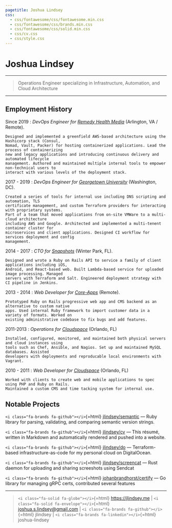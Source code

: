 ```yaml
---
pagetitle: Joshua Lindsey
css: 
  - css/fontawesome/css/fontawesome.min.css
  - css/fontawesome/css/brands.min.css
  - css/fontawesome/css/solid.min.css
  - css/cv.css
  - css/style.css
---
```


# Joshua Lindsey

----

> Operations Engineer specializing in Infrastructure, Automation, and Cloud Architecture

----

## Employment History

Since 2019
:   *DevOps Engineer for [Remedy Health Media][1]*
    (Arlington, VA / Remote).

    Designed and implemented a greenfield AWS-based architecture using the Hashicorp stack (Consul,
    Nomad, Vault, Packer) for hosting containerized applications. Lead the process of containerizing
    new and legacy applications and introducing continuous delivery and automated lifecycle
    management. Authored and maintained multiple internal tools to empower non-technical users to
    interact with various levels of the deployment stack.

2017 - 2019
:   *DevOps Engineer for [Georgetown University][2]*
    (Washington, DC).

    Created a series of tools for internal use including DNS scripting and automation, TLS
    certificate management, and custom Terraform providers for interacting with proprietary systems.
    Part of a team that moved applications from on-site VMWare to a multi-cloud architecture
    including AWS and Google. Architected and implemented a multi-tenent container cluster for
    microservices and client applications. Designed CI workflow for services deployment and config
    management.

2014 - 2017
:   *CTO for [Snapshots][3]*
    (Winter Park, FL).

    Designed and wrote a Ruby on Rails API to service a family of client applications including iOS,
    Android, and React-based web. Built Lambda-based service for uploaded image processing. Managed
    servers with Terraform and Salt. Engineered deployment strategy with CI pipeline in Jenkins.

2013 - 2014
:   *Web Developer for [Core-Apps][4]*
    (Remote).

    Prototyped Ruby on Rails progressive web app and CMS backend as an alternative to custom native
    apps. Used internal Ruby framework to import customer data in a variety of formats. Worked on
    existing administrative codebase to fix bugs and add features.
    
2011-2013
:   *Operations for [Cloudspace][5]*
    (Orlando, FL)

    Installed, configured, monitored, and maintained both physical servers and cloud instances using
    tools such as Chef, Ansible, and Nagios. Set up and maintained MySQL databases. Assisted
    developers with deployments and reproducable local environments with Vagrant.
  
2010 - 2011
:   *Web Developer for [Cloudspace][5]*
    (Orlando, FL)

    Worked with clients to create web and mobile applications to spec using PHP and Ruby on Rails.
    Maintained a custom CMS and time tacking system for internal use.

[1]: https://www.remedyhealthmedia.com
[2]: https://uis.georgetown.edu
[3]: https://www.snapshots.com
[4]: https://www.core-apps.com
[5]: http://cloudspace.com
    
## Notable Projects

`<i class="fa-brands fa-github"></i>`{=html} [jlindsey/semantic][6] —
Ruby library for parsing, validating, and comparing semantic version strings.

`<i class="fa-brands fa-github"></i>`{=html} [jlindsey/cv][7] —
This résumé, written in Markdown and automatically rendered and pushed into a website.

`<i class="fa-brands fa-github"></i>`{=html} [jlindsey/do][8] —
Terraform-based infrastructure-as-code for my personal cloud on DigitalOcean.

`<i class="fa-brands fa-github"></i>`{=html} [jlindsey/screencat][9] —
Rust daemon for uploading and sharing screeshots using Sendcat

`<i class="fa-brands fa-github"></i>`{=html} [johanbrandhorst/certify][10] —
Go library for managing gRPC certs, contributed several features


[6]: https://github.com/jlindsey/semantic
[7]: https://github.com/jlindsey/cv
[8]: https://github.com/jlindsey/do
[9]: https://github.com/jlindsey/screencat
[10]: https://github.com/johanbrandhorst/certify

----

> `<i class="fa-solid fa-globe"></i>`{=html} https://jlindsey.me |
> `<i class="fa-solid fa-envelope"></i>`{=html} joshua.s.lindsey@gmail.com |
> `<i class="fa-brands fa-github"></i>`{=html} jlindsey |
> `<i class="fa-brands fa-linkedin"></i>`{=html} joshua-lindsey
